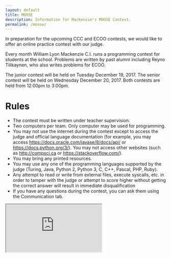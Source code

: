 ```yaml
---
layout: default
title: MOOSE
description: Information for Mackenzie's MOOSE Contest.
permalink: /moose/
---
```


In preparation for the upcoming CCC and ECOO contests, we would like to offer an online practice contest with our judge.

Every month William Lyon Mackenzie C.I. runs a programming contest for students at the school. Problems are written by past alumni including Reyno Tilikaynen, who also writes problems for ECOO.

The junior contest will be held on Tuesday December 19, 2017. The senior contest will be held on Wednesday December 20, 2017. Both contests are held from 12:00pm to 3:00pm.

# Rules

- The contest must be written under teacher supervision.
- Two computers per team. Only computer may be used for programming.
- You may not use the internet during the contest except to access the judge and official language documentation (for example, you may access <https://docs.oracle.com/javase/8/docs/api/> or <https://docs.python.org/3/>). You may not access other websites (such as <http://compsci.ca> or <https://stackoverflow.com/>).
- You may bring any printed resources.
- You may use any one of the programming languages supported by the judge (Turing, Java, Python 2, Python 3, C, C++, Pascal, PHP, Ruby).
- Any attempt to read or write from external files, execute syscalls, etc. in order to tamper with the judge or attempt to score higher without getting the correct answer will result in immediate disqualification
- If you have any questions during the contest, you can ask them using the Communication tab.
<iframe src="https://docs.google.com/forms/d/e/1FAIpQLScosi1hwczjf4s1CoRRDSft7Fi4i97G4XeOw-J0hcCXgNOmTA/viewform?embedded=true">https://goo.gl/forms/UwoVzEL3tpeK4C6c2</iframe>
